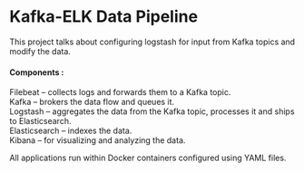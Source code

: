 # Kafka-ELK Data Pipeline

This project talks about configuring logstash for input from Kafka topics and modify the data.   

#### Components :
Filebeat – collects logs and forwards them to a Kafka topic.  
Kafka – brokers the data flow and queues it.  
Logstash – aggregates the data from the Kafka topic, processes it and ships to Elasticsearch.  
Elasticsearch – indexes the data.  
Kibana – for visualizing and analyzing the data.   

All applications run within Docker containers configured using YAML files.

